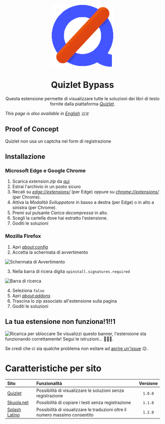 <p align="center">
  <img width="200" src="public/icons/logo-192.png" alt="Quizlet Bypass logo">
</p>
<h1 align="center">
  Quizlet Bypass
</h1>
<p align="center">
  Questa estensione permette di visualizzare tutte le soluzioni dei libri di testo fornite dalla piattaforma <a href="htps://qizlet.com/"><i>Quizlet</i></a>.
</p>

_This page is also available in <a href="./README.en.md">English</a> 🇬🇧_

## Proof of Concept
Quizlet non usa un captcha nei form di registrazione

## Installazione
### Microsoft Edge e Google Chrome
1. Scarica _extension.zip_ da [qui](https://github.com/rospino74/Quizlet-Bypass/releases/latest)
2. Estrai l'archivio in un posto sicuro
3. Recati su _[edge://extensions/](edge://extensions/)_ (per Edge) oppure su _[chrome://extensions/](chrome://extensions/)_ (per Chrome).
4. Attiva la _Modalità Sviluppatore_ in basso a destra (per Edge) o in alto a sinistra (per Chrome).
5. Premi sul pulsante _Carica decompressa_ in alto.
6. Scegli la cartella dove hai estratto l'estensione.
7. Goditi le soluzioni

### Mozilla Firefox
1. Apri _[about:config](about:config)_
2. Accetta la schermata di avvertimento

![Schermata di Avvertimento](https://sqleoni.altervista.org/file/png/about-config-warning.png)

3. Nella barra di ricera digita `xpinstall.signatures.required`

![Barra di ricerca](https://sqleoni.altervista.org/file/png/about-config-search.png)

4. Seleziona `false`
5. Apri _[about:addons](about:addons)_
6. Trascina lo zip associato all'estensione sulla pagina
7. Goditi le soluzioni

## La tua estensione non funziona!1!!1
![Ricarica per sbloccare](https://sqleoni.altervista.org/file/png/quizlet-unlock-refresh.png)
Se visualizzi questo banner, l'estensione sta funzionando correttamente! Segui le istruzioni... 🤦🏽‍♂️.

Se credi che ci sia qualche problema non esitare ad [aprire un'issue](https://github.com/rospino74/Quizlet-Bypass/issues/new) 😉.

# Caratteristiche per sito
| Sito | Funzionalità | Versione |
|:---|:---| :---: |
| [Quizlet](https://quizlet.com/) | Possibilità di visualizzare le soluzioni senza registrazione | `1.0.0` |
| [Skuola.net](https://skuola.net/) | Possibilità di copiare i testi senza registrazione | `1.1.0` |
| [Splash Latino](https://latin.it/) | Possibilità di visualizzare le traduzioni oltre il numero massimo consentito | `1.2.0` |

